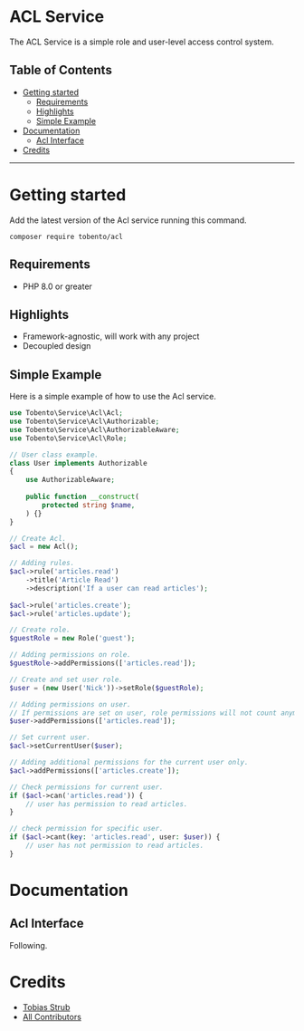 # ACL Service

The ACL Service is a simple role and user-level access control system.

## Table of Contents

- [Getting started](#getting-started)
	- [Requirements](#requirements)
	- [Highlights](#highlights)
	- [Simple Example](#simple-example)
- [Documentation](#documentation)
	- [Acl Interface](#acl-interface)
- [Credits](#credits)
___

# Getting started

Add the latest version of the Acl service running this command.

```
composer require tobento/acl
```

## Requirements

- PHP 8.0 or greater

## Highlights

- Framework-agnostic, will work with any project
- Decoupled design

## Simple Example

Here is a simple example of how to use the Acl service.

```php
use Tobento\Service\Acl\Acl;
use Tobento\Service\Acl\Authorizable;
use Tobento\Service\Acl\AuthorizableAware;
use Tobento\Service\Acl\Role;

// User class example.
class User implements Authorizable
{
    use AuthorizableAware;
    
    public function __construct(
        protected string $name,
    ) {}
}

// Create Acl.
$acl = new Acl();

// Adding rules.
$acl->rule('articles.read')
    ->title('Article Read')
    ->description('If a user can read articles');
    
$acl->rule('articles.create');
$acl->rule('articles.update');

// Create role.
$guestRole = new Role('guest');

// Adding permissions on role.
$guestRole->addPermissions(['articles.read']);

// Create and set user role.
$user = (new User('Nick'))->setRole($guestRole);

// Adding permissions on user.
// If permissions are set on user, role permissions will not count anymore.
$user->addPermissions(['articles.read']);

// Set current user.
$acl->setCurrentUser($user);

// Adding additional permissions for the current user only.
$acl->addPermissions(['articles.create']);

// Check permissions for current user.
if ($acl->can('articles.read')) {
    // user has permission to read articles.
}

// check permission for specific user.
if ($acl->cant(key: 'articles.read', user: $user)) {
    // user has not permission to read articles.
}
```

# Documentation

## Acl Interface

Following.

# Credits

- [Tobias Strub](https://www.tobento.ch)
- [All Contributors](../../contributors)